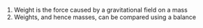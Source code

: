1. Weight is the force caused by a gravitational field on a mass
2. Weights, and hence masses, can be compared using a balance
